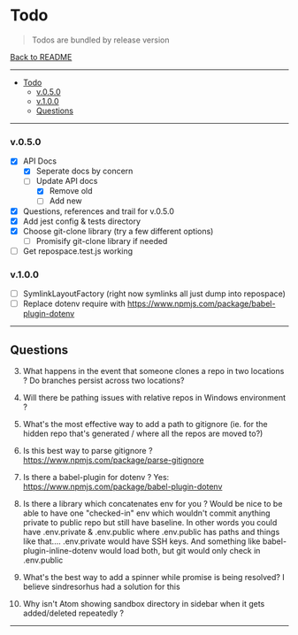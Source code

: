 # Todo

> Todos are bundled by release version

[Back to README](../README.md)

---

<!-- TOC START min:1 max:3 link:true update:true -->

* [Todo](#todo)
  * [v.0.5.0](#v050)
  * [v.1.0.0](#v100)
  * [Questions](#questions)

<!-- TOC END -->

---

### v.0.5.0

* [x] API Docs
  * [x] Seperate docs by concern
  * [ ] Update API docs
    * [x] Remove old
    * [ ] Add new
* [x] Questions, references and trail for v.0.5.0
* [x] Add jest config & tests directory
* [x] Choose git-clone library (try a few different options)
  * [ ] Promisify git-clone library if needed
* [ ] Get repospace.test.js working

### v.1.0.0

* [ ] SymlinkLayoutFactory (right now symlinks all just dump into repospace)
* [ ] Replace dotenv require with https://www.npmjs.com/package/babel-plugin-dotenv

---

## Questions

3. What happens in the event that someone clones a repo in two locations ? Do branches persist across two locations?

4. Will there be pathing issues with relative repos in Windows environment ?

5. What's the most effective way to add a path to gitignore (ie. for the hidden repo that's generated / where all the repos are moved to?)

6. Is this best way to parse gitignore ? https://www.npmjs.com/package/parse-gitignore
7. Is there a babel-plugin for dotenv ? Yes: https://www.npmjs.com/package/babel-plugin-dotenv
8. Is there a library which concatenates env for you ? Would be nice to be able to have one "checked-in" env which wouldn't commit anything private to public repo but still have baseline. In other words you could have .env.private & .env.public where .env.public has paths and things like that.... .env.private would have SSH keys. And something like babel-plugin-inline-dotenv would load both, but git would only check in .env.public
9. What's the best way to add a spinner while promise is being resolved? I believe sindresorhus had a solution for this
10. Why isn't Atom showing sandbox directory in sidebar when it gets added/deleted repeatedly ?

---
